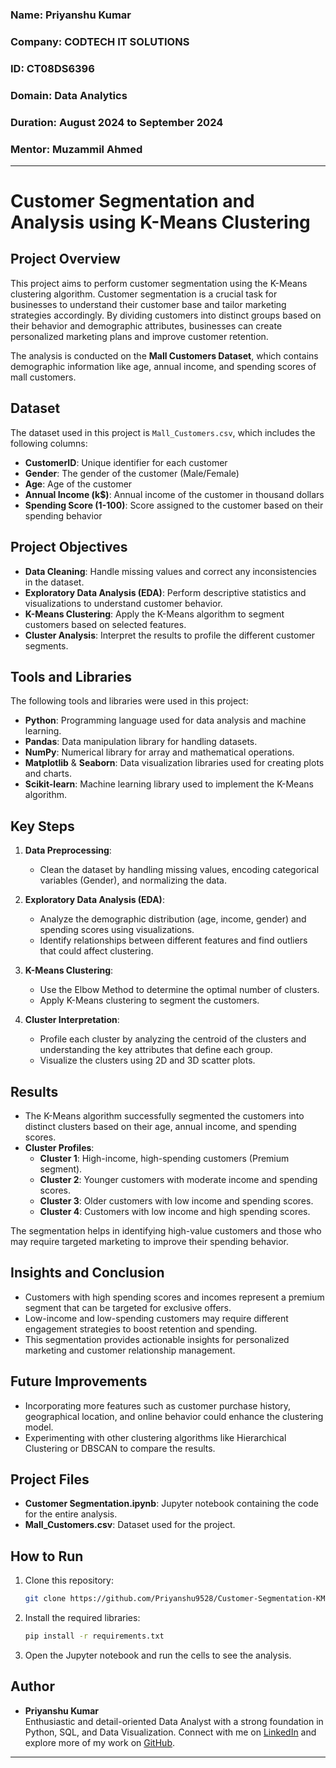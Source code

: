 ### Name: Priyanshu Kumar
### Company: CODTECH IT SOLUTIONS
### ID: CT08DS6396
### Domain: Data Analytics
### Duration:  August 2024 to September 2024
### Mentor: Muzammil Ahmed

---

# Customer Segmentation and Analysis using K-Means Clustering

## Project Overview
This project aims to perform customer segmentation using the K-Means clustering algorithm. Customer segmentation is a crucial task for businesses to understand their customer base and tailor marketing strategies accordingly. By dividing customers into distinct groups based on their behavior and demographic attributes, businesses can create personalized marketing plans and improve customer retention.

The analysis is conducted on the **Mall Customers Dataset**, which contains demographic information like age, annual income, and spending scores of mall customers.

## Dataset
The dataset used in this project is `Mall_Customers.csv`, which includes the following columns:
- **CustomerID**: Unique identifier for each customer
- **Gender**: The gender of the customer (Male/Female)
- **Age**: Age of the customer
- **Annual Income (k$)**: Annual income of the customer in thousand dollars
- **Spending Score (1-100)**: Score assigned to the customer based on their spending behavior

## Project Objectives
- **Data Cleaning**: Handle missing values and correct any inconsistencies in the dataset.
- **Exploratory Data Analysis (EDA)**: Perform descriptive statistics and visualizations to understand customer behavior.
- **K-Means Clustering**: Apply the K-Means algorithm to segment customers based on selected features.
- **Cluster Analysis**: Interpret the results to profile the different customer segments.
  
## Tools and Libraries
The following tools and libraries were used in this project:
- **Python**: Programming language used for data analysis and machine learning.
- **Pandas**: Data manipulation library for handling datasets.
- **NumPy**: Numerical library for array and mathematical operations.
- **Matplotlib** & **Seaborn**: Data visualization libraries used for creating plots and charts.
- **Scikit-learn**: Machine learning library used to implement the K-Means algorithm.

## Key Steps
1. **Data Preprocessing**:  
   - Clean the dataset by handling missing values, encoding categorical variables (Gender), and normalizing the data.
   
2. **Exploratory Data Analysis (EDA)**:  
   - Analyze the demographic distribution (age, income, gender) and spending scores using visualizations.
   - Identify relationships between different features and find outliers that could affect clustering.
   
3. **K-Means Clustering**:  
   - Use the Elbow Method to determine the optimal number of clusters.
   - Apply K-Means clustering to segment the customers.
   
4. **Cluster Interpretation**:  
   - Profile each cluster by analyzing the centroid of the clusters and understanding the key attributes that define each group.
   - Visualize the clusters using 2D and 3D scatter plots.

## Results
- The K-Means algorithm successfully segmented the customers into distinct clusters based on their age, annual income, and spending scores.
- **Cluster Profiles**:
  - **Cluster 1**: High-income, high-spending customers (Premium segment).
  - **Cluster 2**: Younger customers with moderate income and spending scores.
  - **Cluster 3**: Older customers with low income and spending scores.
  - **Cluster 4**: Customers with low income and high spending scores.

The segmentation helps in identifying high-value customers and those who may require targeted marketing to improve their spending behavior.

## Insights and Conclusion
- Customers with high spending scores and incomes represent a premium segment that can be targeted for exclusive offers.
- Low-income and low-spending customers may require different engagement strategies to boost retention and spending.
- This segmentation provides actionable insights for personalized marketing and customer relationship management.

## Future Improvements
- Incorporating more features such as customer purchase history, geographical location, and online behavior could enhance the clustering model.
- Experimenting with other clustering algorithms like Hierarchical Clustering or DBSCAN to compare the results.

## Project Files
- **Customer Segmentation.ipynb**: Jupyter notebook containing the code for the entire analysis.
- **Mall_Customers.csv**: Dataset used for the project.
  
## How to Run
1. Clone this repository:
   ```bash
   git clone https://github.com/Priyanshu9528/Customer-Segmentation-KMeans.git
   ```
2. Install the required libraries:
   ```bash
   pip install -r requirements.txt
   ```
3. Open the Jupyter notebook and run the cells to see the analysis.

## Author
- **Priyanshu Kumar**  
  Enthusiastic and detail-oriented Data Analyst with a strong foundation in Python, SQL, and Data Visualization. Connect with me on [LinkedIn](https://www.linkedin.com/in/priyanshu-kumar-23b1a1220/) and explore more of my work on [GitHub](https://github.com/Priyanshu9528).

---
